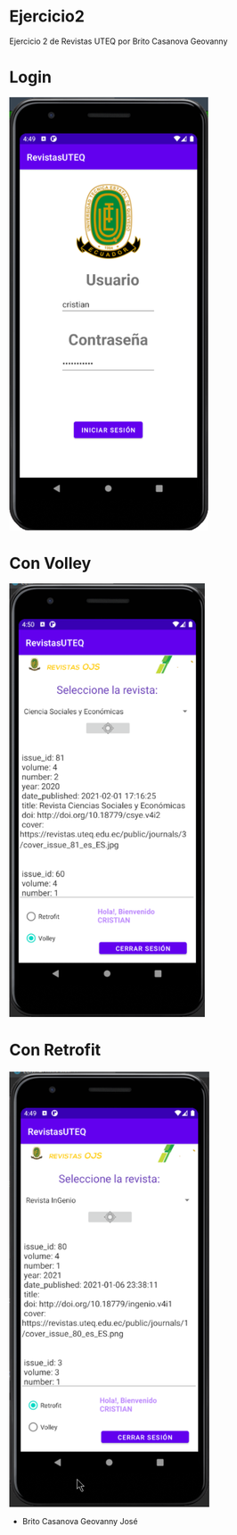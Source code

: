 # Ejercicio2
Ejercicio 2 de Revistas UTEQ por Brito Casanova Geovanny


# Login
![Capturas de pantalla Interfaz y Funcionamiento](https://raw.githubusercontent.com/geobricex/Ejercicio2/master/app/src/main/res/drawable/login.png?raw=true)


# Con Volley
![Capturas de pantalla Interfaz y Funcionamiento](https://raw.githubusercontent.com/geobricex/Ejercicio2/master/app/src/main/res/drawable/volley.png?raw=true)


# Con Retrofit
![Capturas de pantalla Interfaz y Funcionamiento](https://raw.githubusercontent.com/geobricex/Ejercicio2/master/app/src/main/res/drawable/retrofit.png?raw=true)


* Brito Casanova Geovanny José
